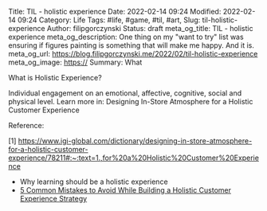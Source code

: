 Title: TIL - holistic experience
Date: 2022-02-14 09:24
Modified: 2022-02-14 09:24
Category: Life
Tags: #life, #game, #til, #art,
Slug: til-holistic-experience
Author: filipgorczynski
Status: draft
meta_og_title: TIL - holistic experience
meta_og_description: One thing on my "want to try" list was ensuring if figures painting is something that will make me happy. And it is.
meta_og_url: https://blog.filipgorczynski.me/2022/02/til-holistic-experience
meta_og_image: [https://](https://blog.filipgorczynski.me/images/post/2022/02/holistic.jpg)
Summary: What

What is Holistic Experience?

Individual engagement on an emotional, affective, cognitive, social and physical level. Learn more in: Designing In-Store Atmosphere for a Holistic Customer Experience

Reference:

[1] https://www.igi-global.com/dictionary/designing-in-store-atmosphere-for-a-holistic-customer-experience/78211#:~:text=1.,for%20a%20Holistic%20Customer%20Experience
- Why learning should be a holistic experience
- [5 Common Mistakes to Avoid While Building a Holistic Customer Experience Strategy](https://www.cmswire.com/customer-experience/5-common-mistakes-to-avoid-while-building-a-holistic-customer-experience-practice/)